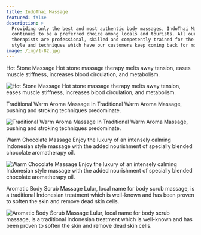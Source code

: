 ```yaml
---
title: IndoThai Massage
featured: false
description: >
  Providing only the best and most authentic body massages, IndoThai Massage
  continues to be a preferred choice among locals and tourists. All our
  therapists are professional, skilled and competently trained for the uniform
  style and techniques which have our customers keep coming back for more.
image: /img/1-82.jpg
---
```

Hot Stone Massage Hot stone massage therapy melts away tension, eases muscle stiffness, increases blood circulation, and metabolism. 

![](/img/massage_stone_03.jpg "Hot Stone Massage Hot stone massage therapy melts away tension, eases muscle stiffness, increases blood circulation, and metabolism. ")



Traditional Warm Aroma Massage In Traditional Warm Aroma Massage, pushing and stroking techniques predominate. 

![](/img/01.jpg "Traditional Warm Aroma Massage In Traditional Warm Aroma Massage, pushing and stroking techniques predominate. ")



Warm Chocolate Massage Enjoy the luxury of an intensely calming Indonesian style massage with the added nourishment of specially blended chocolate aromatherapy oil.

![](/img/massage_traditional_01.jpg "Warm Chocolate Massage Enjoy the luxury of an intensely calming Indonesian style massage with the added nourishment of specially blended chocolate aromatherapy oil.")



Aromatic Body Scrub Massage Lulur, local name for body scrub massage, is a traditional Indonesian treatment which is well-known and has been proven to soften the skin and remove dead skin cells. 

![](/img/massage_scrub_01.jpg "Aromatic Body Scrub Massage Lulur, local name for body scrub massage, is a traditional Indonesian treatment which is well-known and has been proven to soften the skin and remove dead skin cells. ")

